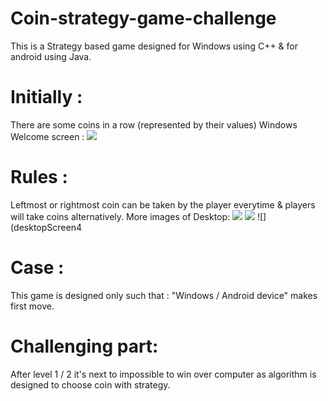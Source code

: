 # Coin-strategy-game-challenge

This is a Strategy based game designed for Windows using C++ & for android using Java.

# Initially :
There are some coins in a row (represented by their values)
Windows Welcome screen :
![](images/destopScreen1)
# Rules :
Leftmost or rightmost coin can be taken by the player everytime & players will take coins alternatively.
More images of Desktop:
![](desktopScreen2)
![](desktopScreen3)
![](desktopScreen4
# Case :
This game is designed only such that : "Windows / Android device" makes first move.
# Challenging part:
After level 1 / 2 it's next to impossible to win over computer as algorithm is designed to choose coin with strategy.
